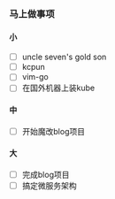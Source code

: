 ### 马上做事项

#### 小
- [ ] uncle seven's gold son
- [ ] kcpun
- [ ] vim-go
- [ ] 在国外机器上装kube

#### 中
- [ ] 开始魔改blog项目

#### 大
- [ ] 完成blog项目
- [ ] 搞定微服务架构
